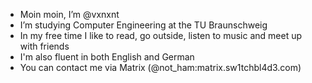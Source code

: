 - Moin moin, I’m @vxnxnt
- I’m studying Computer Engineering at the TU Braunschweig
- In my free time I like to read, go outside, listen to music and meet up with friends
- I'm also fluent in both English and German
- You can contact me via Matrix (@not_ham:matrix.sw1tchbl4d3.com)

<!---
vxnxnt/vxnxnt is a ✨ special ✨ repository because its `README.md` (this file) appears on your GitHub profile.
You can click the Preview link to take a look at your changes.
--->

